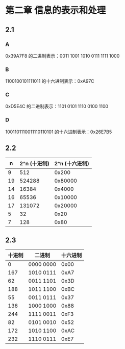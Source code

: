 # 第二章 信息的表示和处理
## 2.1 
### A
0x39A7F8 的二进制表示：0011 1001 1010 0111 1111 1000

### B
1100100101111011 的十六进制表示：0xA97C

### C
0xD5E4C 的二进制表示：1101 0101 1110 0100 1100

### D
1001101110011110110101 的十六进制表示：0x26E7B5

## 2.2 

n|2^n (十进制)|2^n (十六进制)
---|-------|------
9|512|0x200
19|524288|0x80000
14|16384|0x4000
16|65536|0x10000
17|131072|0x20000
5|32|0x20
7|128|0x80

## 2.3
十进制|二进制|十六进制
---|-------|------
0 | 0000 0000 | 0x00
167 |1010 0111 | 0xA7
62 | 0011 1101 | 0x3D
188 | 1011 1100 | 0xBC
55 | 0011 0111 | 0x37
136 | 1000 1000 | 0x88
244 | 1111 0011 | 0xF3
82 | 0101 0010 | 0x52
172 | 1010 1100 | 0xAC
232 | 1110 0111 | 0xE7





